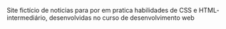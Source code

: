 Site fictício de noticias para por em pratica habilidades de CSS e HTML- intermediário, desenvolvidas no curso de desenvolvimento web
